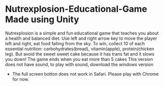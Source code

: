 # Nutrexplosion-Educational-Game Made using Unity
Nutrexplosion is a simple and fun educational game that teaches you about a health and balanced diet.
Use left and right arrow key to move the player left and right, eat food falling from the sky.
To win, collect 10 of each essential nutrition: carbohydrates(bread), vitamin(apple), protein(chicken leg).
But avoid the sweet sweet cake because it has trans fat and it slows you down! The game ends when you eat more than 5 cakes
This version does not have sound, to play with sound, download the windows version
* The full screen botton does not work in Safari. Please play with Chrome for now.
